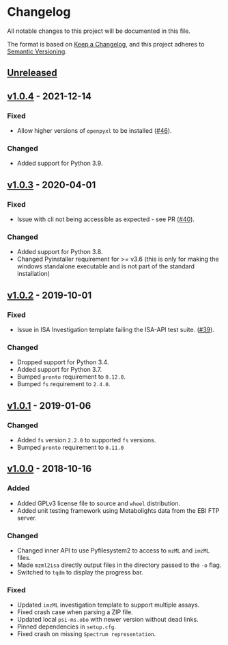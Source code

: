 # Changelog
All notable changes to this project will be documented in this file.

The format is based on [Keep a Changelog](https://keepachangelog.com/en/1.0.0/),
and this project adheres to [Semantic Versioning](https://semver.org/spec/v2.0.0.html).

## [Unreleased]
[Unreleased]: https://github.com/ISA-Tools/mzml2isa/compare/v1.0.4...HEAD


## [v1.0.4] - 2021-12-14
[v1.0.4]: https://github.com/ISA-Tools/mzml2isa/compare/v1.0.3...v1.0.4
### Fixed
- Allow higher versions of `openpyxl` to be installed ([#46](https://github.com/ISA-tools/mzml2isa/pull/46)).
### Changed
- Added support for Python 3.9.


## [v1.0.3] - 2020-04-01
[v1.0.3]: https://github.com/ISA-Tools/mzml2isa/compare/v1.0.2...v1.0.3
### Fixed
- Issue with cli not being accessible as expected - see PR ([#40](https://github.com/ISA-tools/mzml2isa/pull/43)).
### Changed
- Added support for Python 3.8.
- Changed Pyinstaller requirement for >= v3.6 (this is only for making the windows standalone executable and is not part of the standard installation)


## [v1.0.2] - 2019-10-01
[v1.0.2]: https://github.com/ISA-Tools/mzml2isa/compare/v1.0.1...v1.0.2
### Fixed
- Issue in ISA Investigation template failing the ISA-API test suite.
  ([#39](https://github.com/ISA-tools/mzml2isa/issues/39)).
### Changed
- Dropped support for Python 3.4.
- Added support for Python 3.7.
- Bumped `pronto` requirement to `0.12.0`.
- Bumped `fs` requirement to `2.4.0`.


## [v1.0.1] - 2019-01-06
[v1.0.1]: https://github.com/ISA-Tools/mzml2isa/compare/v1.0.0...v1.0.1
### Changed
- Added `fs` version `2.2.0` to supported `fs` versions.
- Bumped `pronto` requirement to `0.11.0`


## [v1.0.0] - 2018-10-16
[v1.0.0]: https://github.com/ISA-Tools/mzml2isa/compare/v0.5.1...v1.0.0
### Added
- Added GPLv3 license file to source and `wheel` distribution.
- Added unit testing framework using Metabolights data from the EBI FTP server.
### Changed
- Changed inner API to use Pyfilesystem2 to access to `mzML` and `imzML` files.
- Made `mzml2isa` directly output files in the directory passed to the `-o` flag.
- Switched to `tqdm` to display the progress bar.
### Fixed
- Updated `imzML` investigation template to support multiple assays.
- Fixed crash case when parsing a ZIP file.
- Updated local `psi-ms.obo` with newer version without dead links.
- Pinned dependencies in `setup.cfg`.
- Fixed crash on missing `Spectrum representation`.

